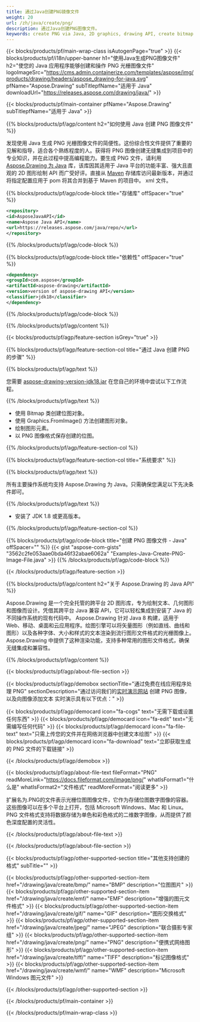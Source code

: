 ```yaml
---
title: 通过Java创建PNG镜像文件
weight: 20
url: /zh/java/create/png/
description: 通过Java创建PNG图像文件。
keywords: create PNG via Java, 2D graphics, drawing API, create bitmap in Java, Drawing 适用于 Java, save bitmap, save PNG image, cross-platform 2D graphic library, Bitmap class, vector graphics drawing, draw text, rendering raster images, PNG image file
---
```


{{< blocks/products/pf/main-wrap-class isAutogenPage="true" >}}
{{< blocks/products/pf/i18n/upper-banner h1="使用Java生成PNG图像文件" h2="使您的 Java 应用程序能够创建和操作 PNG 光栅图像文件" logoImageSrc="https://cms.admin.containerize.com/templates/aspose/img/products/drawing/headers/aspose_drawing-for-java.svg" pfName="Aspose.Drawing" subTitlepfName="适用于 Java" downloadUrl="https://releases.aspose.com/drawing/java/" >}}

{{< blocks/products/pf/main-container pfName="Aspose.Drawing" subTitlepfName="适用于 Java" >}}


{{% blocks/products/pf/agp/content h2="如何使用 Java 创建 PNG 图像文件" %}}

发现使用 Java 生成 PNG 光栅图像文件的简便性。这份综合性文件提供了重要的见解和指导，适合各个熟练程度的人。获得将 PNG 图像创建无缝集成到项目中的专业知识，并在此过程中提高编程能力。要生成 PNG 文件，请利用 [Aspose.Drawing 为 Java](https://products.aspose.com/drawing/java) 库，该库因其适用于 Java 平台的功能丰富、强大且直观的 2D 图形绘制 API 而广受好评。直接从 [Maven](https://releases.aspose.com/java/repo/com/aspose/aspose-drawing/) 存储库访问最新版本，并通过将指定配置应用于 pom 将其合并到基于 Maven 的项目中。 xml 文件。

{{% blocks/products/pf/agp/code-block title="存储库" offSpacer="true" %}}

```xml
<repository>
<id>AsposeJavaAPI</id>
<name>Aspose Java API</name>
<url>https://releases.aspose.com/java/repo/</url>
</repository>
```

{{% /blocks/products/pf/agp/code-block %}}

{{% blocks/products/pf/agp/code-block title="依赖性" offSpacer="true" %}}

```xml
<dependency>
<groupId>com.aspose</groupId>
<artifactId>aspose-drawing</artifactId>
<version>version of aspose-drawing API</version>
<classifier>jdk18</classifier>
</dependency>
```

{{% /blocks/products/pf/agp/code-block %}}

{{% /blocks/products/pf/agp/content %}}


{{< blocks/products/pf/agp/feature-section isGrey="true" >}}

{{% blocks/products/pf/agp/feature-section-col title="通过 Java 创建 PNG 的步骤" %}}

{{% blocks/products/pf/agp/text %}}

您需要 [aspose-drawing-version-jdk18.jar](https://releases.aspose.com/drawing/java/) 在您自己的环境中尝试以下工作流程。

{{% /blocks/products/pf/agp/text %}}

+ 使用 Bitmap 类创建位图对象。
+ 使用 Graphics.FromImage() 方法创建图形对象。
+ 绘制图形元素。
+ 以 PNG 图像格式保存创建的位图。

{{% /blocks/products/pf/agp/feature-section-col %}}

{{% blocks/products/pf/agp/feature-section-col title="系统要求" %}}

{{% blocks/products/pf/agp/text %}}

所有主要操作系统均支持 Aspose.Drawing 为 Java。只需确保您满足以下先决条件即可。

{{% /blocks/products/pf/agp/text %}}

- 安装了 JDK 1.8 或更高版本。

{{% /blocks/products/pf/agp/feature-section-col %}}

{{% blocks/products/pf/agp/code-block title="创建 PNG 图像文件 - Java" offSpacer="" %}}
{{< gist "aspose-com-gists" "3562c2fe053aae0bda46f32abae6062a" "Examples-Java-Create-PNG-Image-File.java" >}}
{{% /blocks/products/pf/agp/code-block %}}

{{< /blocks/products/pf/agp/feature-section >}}


<!-- aboutfile Starts -->

{{% blocks/products/pf/agp/content h2="关于 Aspose.Drawing 的 Java API" %}}

Aspose.Drawing 是一个完全托管的跨平台 2D 图形库，专为绘制文本、几何图形和图像而设计。凭借其跨平台 Java 兼容 API，它可以轻松集成到安装了 Java 的不同操作系统的现有代码中。 Aspose.Drawing 针对 Java 8 构建，适用于 Web、移动、桌面和云应用程序。绘图引擎可以将矢量图形（例如直线、曲线和图形）以及各种字体、大小和样式的文本渲染到流行图形文件格式的光栅图像上。 Aspose.Drawing 中提供了这种渲染功能，支持多种常用的图形文件格式，确保无缝集成和兼容性。

{{% /blocks/products/pf/agp/content %}}


{{< blocks/products/pf/agp/about-file-section >}}

{{< blocks/products/pf/agp/demobox sectionTitle="通过免费在线应用程序处理 PNG" sectionDescription="通过访问我们的[实时演示网站](https://products.aspose.app/drawing) 创建 PNG 图像，以及向图像添加文本 实时演示具有以下优点：" >}}

{{< blocks/products/pf/agp/democard icon="fa-cogs" text="无需下载或设置任何东西" >}}
{{< blocks/products/pf/agp/democard icon="fa-edit" text="无需编写任何代码" >}}
{{< blocks/products/pf/agp/democard icon="fa-file-text" text="只需上传您的文件并在网络浏览器中创建文本绘图" >}}
{{< blocks/products/pf/agp/democard icon="fa-download" text="立即获取生成的 PNG 文件的下载链接" >}}

{{< /blocks/products/pf/agp/demobox >}}

{{< blocks/products/pf/agp/about-file-text fileFormat="PNG" readMoreLink="https://docs.fileformat.com/image/png/" whatIsFormat1="什么是" whatIsFormat2="文件格式" readMoreFormat="阅读更多" >}}

扩展名为.PNG的文件表示光栅位图图像文件，它作为存储位图数字图像的容器。这些图像可以在多个平台上打开，包括 Microsoft Windows、Mac 和 Linux。 PNG 文件格式支持将数据存储为单色和彩色格式的二维数字图像，从而提供了颜色深度配置的灵活性。

{{< /blocks/products/pf/agp/about-file-text >}}

{{< /blocks/products/pf/agp/about-file-section >}}

<!-- aboutfile Ends -->


{{< blocks/products/pf/agp/other-supported-section title="其他支持创建的格式" subTitle="" >}}

{{< blocks/products/pf/agp/other-supported-section-item href="/drawing/java/create/bmp/" name="BMP" description="位图图片" >}}
{{< blocks/products/pf/agp/other-supported-section-item href="/drawing/java/create/emf/" name="EMF" description="增强的图元文件格式" >}}
{{< blocks/products/pf/agp/other-supported-section-item href="/drawing/java/create/gif/" name="GIF" description="图形交换格式" >}}
{{< blocks/products/pf/agp/other-supported-section-item href="/drawing/java/create/jpeg/" name="JPEG" description="联合摄影专家组" >}}
{{< blocks/products/pf/agp/other-supported-section-item href="/drawing/java/create/png/" name="PNG" description="便携式网络图形" >}}
{{< blocks/products/pf/agp/other-supported-section-item href="/drawing/java/create/tiff/" name="TIFF" description="标记图像格式" >}}
{{< blocks/products/pf/agp/other-supported-section-item href="/drawing/java/create/wmf/" name="WMF" description="Microsoft Windows 图元文件" >}}


{{< /blocks/products/pf/agp/other-supported-section >}}

{{< /blocks/products/pf/main-container >}}

{{< /blocks/products/pf/main-wrap-class >}}
